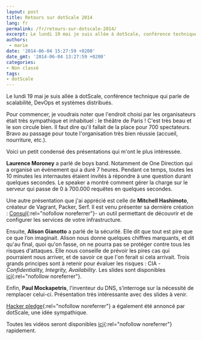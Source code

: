 ```yaml
---
layout: post
title: Retours sur dotScale 2014
lang: fr
permalink: /fr/retours-sur-dotscale-2014/
excerpt: Le lundi 19 mai je suis allée à dotScale, conférence technique qui parle de scalabilité, DevOps et systèmes distribués.
authors:
 - marie
date: '2014-06-04 15:27:59 +0200'
date_gmt: '2014-06-04 13:27:59 +0200'
categories:
- Non classé
tags:
- dotScale
---
```


Le lundi 19 mai je suis allée à dotScale, conférence technique qui parle de scalabilité, DevOps et systèmes distribués.

Pour commencer, je voudrais noter que l'endroit choisi par les organisateurs était très sympathique et inhabituel : le théâtre de Paris ! C'est très beau et le son circule bien. Il faut dire qu'il fallait de la place pour 700 spectateurs. Bravo au passage pour toute l'organisation très bien réussie (accueil, nourriture, etc.).

Voici un petit condensé des présentations qui m'ont le plus intéressée.

**Laurence Moroney** a parlé de boys band. Notamment de One Direction qui a organisé un événement qui a duré 7 heures. Pendant ce temps, toutes les 10 minutes les internautes étaient invités à répondre à une question durant quelques secondes. Le speaker a montré comment gérer la charge sur le serveur qui passe de 0 à 700.000 requêtes en quelques secondes.

Une autre présentation que j'ai apprécié est celle de **Mitchell Hashimoto**, créateur de Vagrant, Packer, Serf. Il est venu présenter sa dernière création : [Consul](http://www.consul.io/){:rel="nofollow noreferrer"}- un outil permettant de découvrir et de configurer les services de votre infrastructure.

Ensuite, **Alison Gianotto** a parlé de la sécurité. Elle dit que tout est pire que ce que l’on imaginait. Alison nous donne quelques chiffres marquants, et dit qu'au final, quoi qu'on fasse, on ne pourra pas se protéger contre tous les risques d'attaques. Elle nous conseille de prévoir les pires cas qui pourraient nous arriver, et de savoir ce que l'on ferait si cela arrivait. Trois grands principes sont à retenir pour évaluer les risques : CIA - *Confidentiality, Integrity, Availability*. Les slides sont disponibles [ici](http://fr.slideshare.net/snipeyhead/dotscale-2014){:rel="nofollow noreferrer"}.

Enfin, **Paul Mockapetris**, l'inventeur du DNS, s’interroge sur la nécessité de remplacer celui-ci. Présentation très intéressante avec des slides à venir.

[Hacker pledge](http://www.hackerpledge.org/){:rel="nofollow noreferrer"} a également été annoncé par dotScale, une idée sympathique.

Toutes les vidéos seront disponibles [ici](https://www.youtube.com/user/dotconferences "Chaîne youtube dotConferences"){:rel="nofollow noreferrer"} rapidement.

